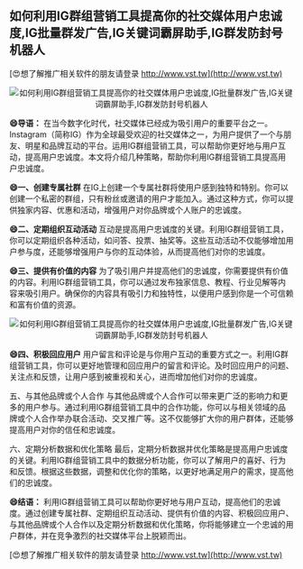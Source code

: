 ## **如何利用IG群组营销工具提高你的社交媒体用户忠诚度,IG批量群发广告,IG关键词霸屏助手,IG群发防封号机器人**

[😍想了解推广相关软件的朋友请登录 http://www.vst.tw](http://www.vst.tw)

 <center><img src="https://vst.tw/MP4/tuiguang/png/8.png" alt="如何利用IG群组营销工具提高你的社交媒体用户忠诚度,IG批量群发广告,IG关键词霸屏助手,IG群发防封号机器人"></center>

**😄导语：**
在当今数字化时代，社交媒体已经成为吸引用户的重要平台之一。Instagram（简称IG）作为全球最受欢迎的社交媒体之一，为用户提供了一个与朋友、明星和品牌互动的平台。运用IG群组营销工具，可以帮助你更好地与用户互动，提高用户忠诚度。本文将介绍几种策略，帮助你利用IG群组营销工具提高用户忠诚度。

**😄一、创建专属社群**
在IG上创建一个专属社群将使用户感到独特和特别。你可以创建一个私密的群组，只有粉丝或邀请的用户才能加入。通过这种方式，你可以提供独家内容、优惠和活动，增强用户对你品牌或个人账户的忠诚度。

**😄二、定期组织互动活动**
互动是提高用户忠诚度的关键。利用IG群组营销工具，你可以定期组织各种活动，如问答、投票、抽奖等。这些互动活动不仅能够增加用户参与度，还能够增强用户与你的互动体验，从而提高他们对你的忠诚度。

**😄三、提供有价值的内容**
为了吸引用户并提高他们的忠诚度，你需要提供有价值的内容。利用IG群组营销工具，你可以通过发布独家信息、教程、行业见解等内容来吸引用户。确保你的内容具有吸引力和独特性，以便用户感到你是一个可信赖和富有价值的资源。

 <center><img src="https://vst.tw/MP4/tuiguang/png/1.png" alt="如何利用IG群组营销工具提高你的社交媒体用户忠诚度,IG批量群发广告,IG关键词霸屏助手,IG群发防封号机器人"></center>

**😄四、积极回应用户**
用户留言和评论是与你用户互动的重要方式之一。利用IG群组营销工具，你可以更好地管理和回应用户的留言和评论。及时回应用户的问题、关注点和反馈，让用户感到被重视和关心，进而增加他们对你的忠诚度。

五、与其他品牌或个人合作
与其他品牌或个人合作可以带来更广泛的影响力和更多的用户参与。通过利用IG群组营销工具中的合作功能，你可以与相关领域的品牌或个人合作举办联合活动、交叉推广等。这不仅能够扩大你的用户群体，还能够提高用户对你的信任和忠诚度。

六、定期分析数据和优化策略
最后，定期分析数据并优化策略是提高用户忠诚度的关键。利用IG群组营销工具中的数据分析功能，你可以了解用户的喜好、行为和反馈。根据这些数据，调整和优化你的策略，以更好地满足用户的需求，提高他们的忠诚度。

**😄结语：**
利用IG群组营销工具可以帮助你更好地与用户互动，提高他们的忠诚度。通过创建专属社群、定期组织互动活动、提供有价值的内容、积极回应用户、与其他品牌或个人合作以及定期分析数据和优化策略，你将能够建立一个忠诚的用户群体，并在竞争激烈的社交媒体平台上脱颖而出。

[😍想了解推广相关软件的朋友请登录 http://www.vst.tw](http://www.vst.tw)



